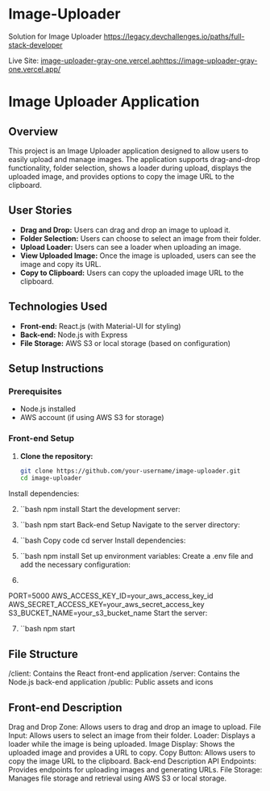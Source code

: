 # Image-Uploader
Solution for Image Uploader https://legacy.devchallenges.io/paths/full-stack-developer


Live Site: [image-uploader-gray-one.vercel.ap](https://image-uploader-gray-one.vercel.app/)https://image-uploader-gray-one.vercel.app/
# Image Uploader Application

## Overview
This project is an Image Uploader application designed to allow users to easily upload and manage images. The application supports drag-and-drop functionality, folder selection, shows a loader during upload, displays the uploaded image, and provides options to copy the image URL to the clipboard.

## User Stories
- **Drag and Drop:** Users can drag and drop an image to upload it.
- **Folder Selection:** Users can choose to select an image from their folder.
- **Upload Loader:** Users can see a loader when uploading an image.
- **View Uploaded Image:** Once the image is uploaded, users can see the image and copy its URL.
- **Copy to Clipboard:** Users can copy the uploaded image URL to the clipboard.

## Technologies Used
- **Front-end:** React.js (with Material-UI for styling)
- **Back-end:** Node.js with Express
- **File Storage:** AWS S3 or local storage (based on configuration)

## Setup Instructions

### Prerequisites
- Node.js installed
- AWS account (if using AWS S3 for storage)

### Front-end Setup
1. **Clone the repository:**
   ```bash
   git clone https://github.com/your-username/image-uploader.git
   cd image-uploader
Install dependencies:

2. ``bash
npm install
Start the development server:

3. ``bash
npm start
Back-end Setup
Navigate to the server directory:

4. ``bash
Copy code
cd server
Install dependencies:

5. ``bash
npm install
Set up environment variables:
Create a .env file and add the necessary configuration:

6.
PORT=5000
AWS_ACCESS_KEY_ID=your_aws_access_key_id
AWS_SECRET_ACCESS_KEY=your_aws_secret_access_key
S3_BUCKET_NAME=your_s3_bucket_name
Start the server:

7. ``bash
npm start

## File Structure
/client: Contains the React front-end application
/server: Contains the Node.js back-end application
/public: Public assets and icons

## Front-end Description
Drag and Drop Zone: Allows users to drag and drop an image to upload.
File Input: Allows users to select an image from their folder.
Loader: Displays a loader while the image is being uploaded.
Image Display: Shows the uploaded image and provides a URL to copy.
Copy Button: Allows users to copy the image URL to the clipboard.
Back-end Description
API Endpoints: Provides endpoints for uploading images and generating URLs.
File Storage: Manages file storage and retrieval using AWS S3 or local storage.
